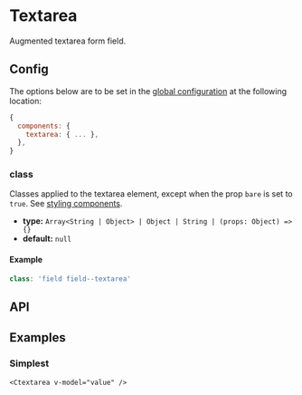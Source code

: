 # Textarea

Augmented textarea form field.

<Showcase>
    <CTextarea placeholder="Type here…" />
</Showcase>

## Config

The options below are to be set in the [global configuration](/guide/config.html) at the following location:

```js
{
  components: {
    textarea: { ... },
  },
}
```

### class

Classes applied to the textarea element, except when the prop `bare` is set to `true`. See [styling components](/guide/styling-components/).

- **type:** `Array<String | Object> | Object | String | (props: Object) => {}`
- **default:** `null`

#### Example

```js
class: 'field field--textarea'
```

## API

<Docgen :components="['CTextarea']" />

## Examples

### Simplest

```vue:no-line-numbers
<Ctextarea v-model="value" />
```
